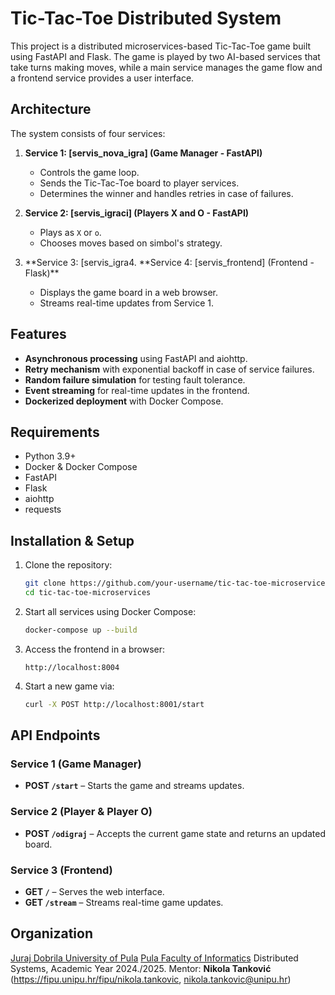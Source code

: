 # Tic-Tac-Toe Distributed System

This project is a distributed microservices-based Tic-Tac-Toe game built using FastAPI and Flask. The game is played by two AI-based services that take turns making moves, while a main service manages the game flow and a frontend service provides a user interface.

## Architecture

The system consists of four services:

1. **Service 1: [servis_nova_igra] (Game Manager - FastAPI)**

   - Controls the game loop.
   - Sends the Tic-Tac-Toe board to player services.
   - Determines the winner and handles retries in case of failures.

2. **Service 2: [servis_igraci] (Players X and O - FastAPI)**

   - Plays as `X` or `o`.
   - Chooses moves based on simbol's strategy.

3. **Service 3: [servis_igra4. **Service 4: [servis_frontend] (Frontend - Flask)\*\*
   - Displays the game board in a web browser.
   - Streams real-time updates from Service 1.

## Features

- **Asynchronous processing** using FastAPI and aiohttp.
- **Retry mechanism** with exponential backoff in case of service failures.
- **Random failure simulation** for testing fault tolerance.
- **Event streaming** for real-time updates in the frontend.
- **Dockerized deployment** with Docker Compose.

## Requirements

- Python 3.9+
- Docker & Docker Compose
- FastAPI
- Flask
- aiohttp
- requests

## Installation & Setup

1. Clone the repository:
   ```sh
   git clone https://github.com/your-username/tic-tac-toe-microservices.git
   cd tic-tac-toe-microservices
   ```
2. Start all services using Docker Compose:
   ```sh
   docker-compose up --build
   ```
3. Access the frontend in a browser:
   ```
   http://localhost:8004
   ```
4. Start a new game via:
   ```sh
   curl -X POST http://localhost:8001/start
   ```

## API Endpoints

### Service 1 (Game Manager)

- **POST `/start`** – Starts the game and streams updates.

### Service 2 (Player & Player O)

- **POST `/odigraj`** – Accepts the current game state and returns an updated board.

### Service 3 (Frontend)

- **GET `/`** – Serves the web interface.
- **GET `/stream`** – Streams real-time game updates.

## Organization

[Juraj Dobrila University of Pula](http://www.unipu.hr/)
[Pula Faculty of Informatics](https://fipu.unipu.hr/)
Distributed Systems, Academic Year 2024./2025.
Mentor: **Nikola Tanković** (https://fipu.unipu.hr/fipu/nikola.tankovic, nikola.tankovic@unipu.hr)
